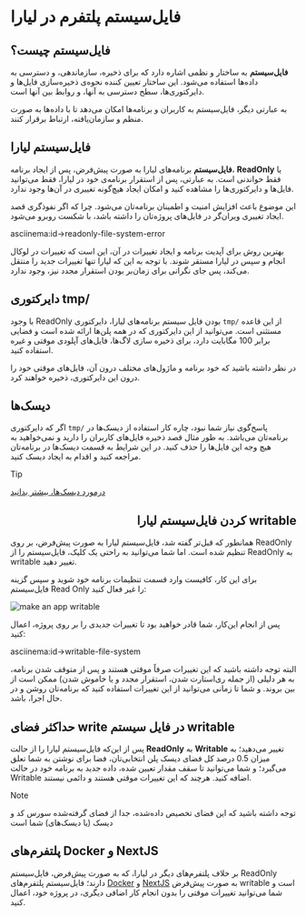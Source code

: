 # فایل‌سیستم پلتفرم در لیارا

## فایل‌سیستم چیست؟
**فایل‌سیستم** به ساختار و نظمی اشاره دارد که برای ذخیره، سازماندهی، و دسترسی به داده‌ها استفاده می‌شود. این ساختار تعیین کننده نحوه‌ی ذخیره‌سازی فایل‌ها و دایرکتوری‌ها، سطح دسترسی به آنها، و روابط بین آنها است. 

به عبارتی دیگر، فایل‌سیستم به کاربران و برنامه‌ها امکان می‌دهد تا با داده‌ها به صورت منظم و سازمان‌یافته، ارتباط برقرار کنند.

## فایل‌سیستم لیارا
**فایل‌سیستم** برنامه‌های لیارا به صورت پیش‌فرض، پس از ایجاد برنامه، **ReadOnly** یا فقط خواندنی است. به عبارتی، پس از استقرار برنامه‌ی خود در لیارا، فقط می‌توانید فایل‌ها و دایرکتوری‌ها را مشاهده کنید و امکان ایجاد هیچ‌گونه تغییری در آن‌ها وجود ندارد.

این موضوع باعث افزایش امنیت و اطمینان برنامه‌تان می‌شود. چرا که اگر نفوذگری قصد ایجاد تغییری ویران‌گر در فایل‌های پروژه‌تان را داشته باشد، با شکست روبرو می‌شود.

<div> asciinema:id->readonly-file-system-error </div>

بهترین روش برای آپدیت برنامه و ایجاد تغییرات در آن، این است که تغییرات در لوکال انجام و سپس در لیارا مستقر شوند. با توجه به این که لیارا تنها تغییرات جدید را منتقل می‌کند، پس جای نگرانی برای زمان‌بر بودن استقرار مجدد نیز، وجود ندارد.


## دایرکتوری tmp/
با وجود ReadOnly بودن فایل سیستم برنامه‌های لیارا، دایرکتوری `tmp/` از این قاعده مستثنی است. می‌توانید از این دایرکتوری که در همه پلن‌ها ارائه شده است و فضایی برابر 100 مگابایت دارد، برای ذخیره سازی لاگ‌ها، فایل‌های آپلودی موقتی و غیره استفاده کنید.

در نظر داشته باشید که خود برنامه و ماژول‌های مختلف درون آن، فایل‌های موقتی خود را درون این دایرکتوری، ذخیره خواهند کرد.

## دیسک‌ها
اگر که دایرکتوری `tmp/` پاسخ‌گوی نیاز شما نبود، چاره کار استفاده از دیسک‌ها در برنامه‌تان می‌باشد. به طور مثال قصد ذخیره فایل‌های کاربران را دارید و نمی‌خواهید به هیچ وجه این فایل‌ها را حذف کنید. در این شرایط به قسمت دیسک‌ها در برنامه‌تان مراجعه کنید و اقدام به ایجاد دیسک کنید.

> [!TIP]
> [درمورد دیسک‌ها، بیشتر بدانید](../disks/about.md)

<h2 dir='rtl'>writable کردن فایل‌سیستم لیارا</h2>

همانطور که قبل‌تر گفته 
شد، فایل‌سیستم لیارا به صورت پیش‌فرض، بر روی ReadOnly تنظیم شده است. اما شما می‌توانید به راحتی یک کلیک، فایل‌سیستم را از ReadOnly به writable تغییر دهید.

برای این کار، کافیست وارد قسمت تنظیمات برنامه خود شوید و سپس گزینه فایل‌سیستم Read Only را غیر فعال کنید:

![make an app writable](https://files.liara.ir/docs/filesystem/disable-read-only-filesystem.gif)

پس از انجام این‌کار، شما قادر خواهید بود تا تغییرات جدیدی را بر روی پروژه، اعمال کنید:

<div> asciinema:id->writable-file-system </div>

البته توجه داشته باشید که این تغییرات صرفاً موقتی هستند و پس از متوقف شدن برنامه، به هر دلیلی (از جمله ری‌استارت شدن، استقرار مجدد و یا خاموش شدن) ممکن است از بین بروند. و شما تا زمانی می‌توانید از این تغییرات استفاده کنید که برنامه‌تان روشن و در حال اجرا، باشد.

## حداکثر فضای write در فایل سیستم writable
پس از این‌که فایل‌سیستم لیارا را از حالت **ReadOnly** به **Writable** تغییر می‌دهید؛ به میزان 0.5 درصد کل فضای دیسک پلن انتخابی‌تان، فضا برای نوشتن به شما تعلق می‌گیرد؛ و شما می‌توانید تا سقف مقدار تعیین شده، داده جدید به برنامه خود در حالت Writable اضافه کنید. هرچند که این تغییرات موقتی هستند و دائمی نیستند.

> [!NOTE]
> توجه داشته باشید که این فضای تخصیص داده‌شده، جدا از فضای گرفته‌شده سورس کد و دیسک (یا دیسک‌های) شما است 

## پلتفرم‌های Docker و NextJS
بر خلاف پلتفرم‌های دیگر در لیارا، که به صورت پیش‌فرض، فایل‌سیستم ReadOnly دارند؛ فایل‌سیستم پلتفرم‌های [Docker]() و [NextJS]() به صورت پیش‌فرض writable است و شما می‌توانید تغییرات موقتی را بدون انجام کار اضافی دیگری، در پروژه خود، اعمال کنید.















